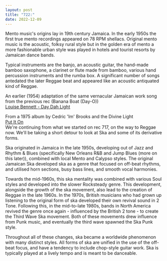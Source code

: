 ```yaml
---
layout: post
title: "722:"
date: 2022-12-09
---
```


Mento music's origins lay in 19th century Jamaica. In the early 1950s the first true mento recordings appeared on 78 RPM shellacs. Original mento music is the acoustic, folksy rural style but in the golden era of mento a more fashionable urban style was played in hotels and tourist resorts by Jamaican dance bands.

Typical instruments are the banjo, an acoustic guitar, the hand-made bamboo saxophone, a clarinet or flute made from bamboo, various hand percussion instruments and the rumba box. A significant number of songs antedated the later Reggae beat and appeared like an acoustic antiquated kind of Reggae.

An earlier (1954) adaptation of the same vernacular Jamaican work song from the previous rec (Banana Boat (Day-O))  
[Louise Bennett \- Day Dah Light](https://youtu.be/KffCy8iFU8Q)

From a 1975 album by Cedric 'Im' Brooks and the Divine Light  
[Put It On](https://youtu.be/88WcYaZ85hs)  
We're continuing from what we started on rec 717, on the way to Reggae now. We'll be taking a short detour to look at Ska and some of its derivative forms.

Ska originated in Jamaica in the late 1950s, developing out of Jazz and Rhythm & Blues (specifically New Orleans R\&B and Jump Blues (more on this later)), combined with local Mento and Calypso styles. The original Jamaican Ska developed ska as a genre that focused on off-beat rhythms, and utilised horn sections, busy bass lines, and smooth vocal harmonies.

Towards the mid-1960s, this ska mentality was combined with various Soul styles and developed into the slower Rocksteady genre. This development, alongside the growth of the ska movement, also lead to the creation of Reggae in the late 1960s. In the 1970s, British musicians who had grown up listening to the original form of ska developed their own revival sound in 2 Tone. Following this, in the mid-to-late 1980s, bands in North America revived the genre once again \- influenced by the British 2 tone \- to create the Third Wave Ska movement. Both of these movements drew influence from Punk music, and eventually the third wave spawned the Ska Punk style.

Throughout all of these changes, ska became a worldwide phenomenon with many distinct styles. All forms of ska are unified in the use of the off-beat focus, and have a tendency to include chop-style guitar work. Ska is typically played at a lively tempo and is meant to be danceable.
